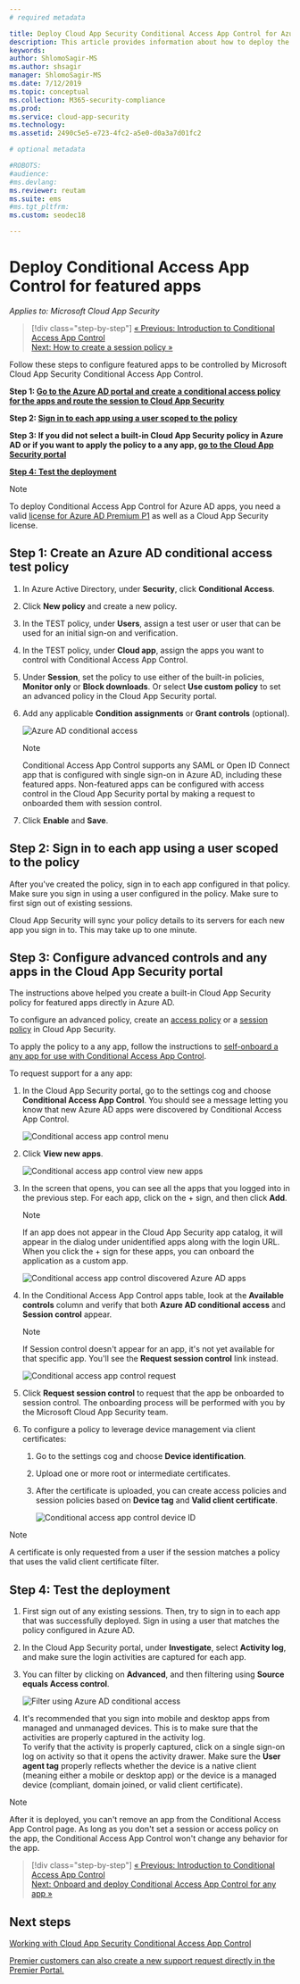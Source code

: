 ```yaml
---
# required metadata

title: Deploy Cloud App Security Conditional Access App Control for Azure AD apps
description: This article provides information about how to deploy the Microsoft Cloud App Security Conditional Access App Control reverse proxy features for Azure AD apps.
keywords:
author: ShlomoSagir-MS
ms.author: shsagir
manager: ShlomoSagir-MS
ms.date: 7/12/2019
ms.topic: conceptual
ms.collection: M365-security-compliance
ms.prod:
ms.service: cloud-app-security
ms.technology:
ms.assetid: 2490c5e5-e723-4fc2-a5e0-d0a3a7d01fc2

# optional metadata

#ROBOTS:
#audience:
#ms.devlang:
ms.reviewer: reutam
ms.suite: ems
#ms.tgt_pltfrm:
ms.custom: seodec18

---
```

# Deploy Conditional Access App Control for featured apps

*Applies to: Microsoft Cloud App Security*

>[!div class="step-by-step"]
[« Previous: Introduction to Conditional Access App Control](proxy-intro-aad.md)<br>
[Next: How to create a session policy »](session-policy-aad.md)

Follow these steps to configure featured apps to be controlled by Microsoft Cloud App Security Conditional Access App Control.

**Step 1: [Go to the Azure AD portal and create a conditional access policy for the apps and route the session to Cloud App Security](#add-azure-ad)**

**Step 2: [Sign in to each app using a user scoped to the policy](#sign-in-scoped)**

**Step 3: If you did not select a built-in Cloud App Security policy in Azure AD or if you want to apply the policy to a any app, [go to the Cloud App Security portal](#portal)**

[**Step 4: Test the deployment**](#test)

> [!NOTE]
> To deploy Conditional Access App Control for Azure AD apps, you need a valid [license for Azure AD Premium P1](https://docs.microsoft.com/azure/active-directory/license-users-groups) as well as a Cloud App Security license.

## Step 1: Create an Azure AD conditional access test policy <a name="add-azure-ad"></a>  

1. In Azure Active Directory, under **Security**, click **Conditional Access**.

2. Click **New policy** and create a new policy.

3. In the TEST policy, under **Users**, assign a test user or user that can be used for an initial sign-on and verification.

4. In the TEST policy, under **Cloud app**, assign the apps you want to control with Conditional Access App Control. 

5. Under **Session**, set the policy to use either of the built-in policies, **Monitor only** or **Block downloads**. Or select **Use custom policy** to set an advanced policy in the Cloud App Security portal. 

6. Add any applicable **Condition assignments** or **Grant controls** (optional).

   ![Azure AD conditional access](./media/azure-ad-caac-policy.png)

      > [!NOTE]
      >Conditional Access App Control supports any SAML or Open ID Connect app that is configured with single sign-on in Azure AD, including these featured apps. Non-featured apps can be configured with access control in the Cloud App Security portal by making a request to onboarded them with session control. 

7. Click **Enable** and **Save**.

## Step 2: Sign in to each app using a user scoped to the policy<a name="sign-in-scoped"></a>

After you've created the policy, sign in to each app configured in that policy. Make sure you sign in using a user configured in the policy. Make sure to first sign out of existing sessions.

Cloud App Security will sync your policy details to its servers for each new app you sign in to.  This may take up to one minute.

## Step 3: Configure advanced controls and any apps in the Cloud App Security portal<a name="portal"></a>

The instructions above helped you create a built-in Cloud App Security policy for featured apps directly in Azure AD.

To configure an advanced policy, create an [access policy](access-policy-aad.md) or a [session policy](session-policy-aad.md) in Cloud App Security.

To apply the policy to a any app, follow the instructions to [self-onboard a any app for use with Conditional Access App Control](proxy-deployment-any-app.md).

To request support for a any app:

1. In the Cloud App Security portal, go to the settings cog and choose **Conditional Access App Control**. You should see a message letting you know that new Azure AD apps were discovered by Conditional Access App Control.

    ![Conditional access app control menu](./media/caac-menu.png)

2. Click **View new apps**.

    ![Conditional access app control view new apps](./media/caac-view-apps.png)

3. In the screen that opens, you can see all the apps that you logged into in the previous step. For each app, click on the + sign, and then click **Add**.

   > [!NOTE]
   > If an app does not appear in the Cloud App Security app catalog, it will appear in the dialog under unidentified apps along with the login URL. When you click the + sign for these apps, you can onboard the application as a custom app.

   ![Conditional access app control discovered Azure AD apps](./media/caac-discovered-aad-apps.png)

4. In the Conditional Access App Control apps table, look at the **Available controls** column and verify that both **Azure AD conditional access** and **Session control** appear.

   > [!NOTE]
   > If Session control doesn't appear for an app, it's not yet available for that specific app. You'll see the **Request session control** link instead.

     ![Conditional access app control request](./media/caac-request.png)

5. Click **Request session control** to request that the app be onboarded to session control. The onboarding process will be performed with you by the Microsoft Cloud App Security team.

6. To configure a policy to leverage device management via client certificates:
    1. Go to the settings cog and choose **Device identification**.
    2. Upload one or more root or intermediate certificates.
    3. After the certificate is uploaded, you can create access policies and session policies based on **Device tag** and **Valid client certificate**.

       ![Conditional access app control device ID](./media/caac-device-id.png)

> [!NOTE]
> A certificate is only requested from a user if the session matches a policy that uses the valid client certificate filter.

## Step 4: Test the deployment<a name="test"></a>

1. First sign out of any existing sessions. Then, try to sign in to each app that was successfully deployed. Sign in using a user that matches the policy configured in Azure AD.

2. In the Cloud App Security portal, under **Investigate**, select **Activity log**, and make sure the login activities are captured for each app.

3. You can filter by clicking on **Advanced**, and then filtering using **Source equals Access control**.

    ![Filter using Azure AD conditional access](./media/sso-logon.png)

4. It's recommended that you sign into mobile and desktop apps from managed and unmanaged devices. This is to make sure that the activities are properly captured in the activity log.<br>
To verify that the activity is properly captured, click on a single sign-on log on activity so that it opens the activity drawer. Make sure the **User agent tag** properly reflects whether the device is a native client (meaning either a mobile or desktop app) or the device is a managed device (compliant, domain joined, or valid client certificate).

> [!NOTE]
> After it is deployed, you can't remove an app from the Conditional Access App Control page. As long as you don't set a session or access policy on the app, the Conditional Access App Control won't change any behavior for the app.

>[!div class="step-by-step"]
[« Previous: Introduction to Conditional Access App Control](proxy-intro-aad.md)<br>[Next: Onboard and deploy Conditional Access App Control for any app »](proxy-deployment-any-app.md)

## Next steps 
[Working with Cloud App Security Conditional Access App Control](proxy-intro-aad.md)

[Premier customers can also create a new support request directly in the Premier Portal.](https://premier.microsoft.com/)